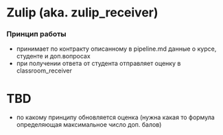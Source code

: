 # Zulip (aka. zulip_receiver)
### Принцип работы
- принимает по контракту описанному в pipeline.md данные о курсе, студенте и доп.вопросах
- при получении ответа от студента отправляет оценку в classroom_receiver
# TBD
- по какому принципу обновляется оценка (нужна какая то формула определяющая максимальное число доп. балов)
